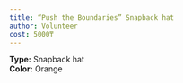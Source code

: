 ```yaml
---
title: “Push the Boundaries” Snapback hat
author: Volunteer
cost: 5000₸
---
```

**Type:** Snapback hat  
**Color:** Orange  